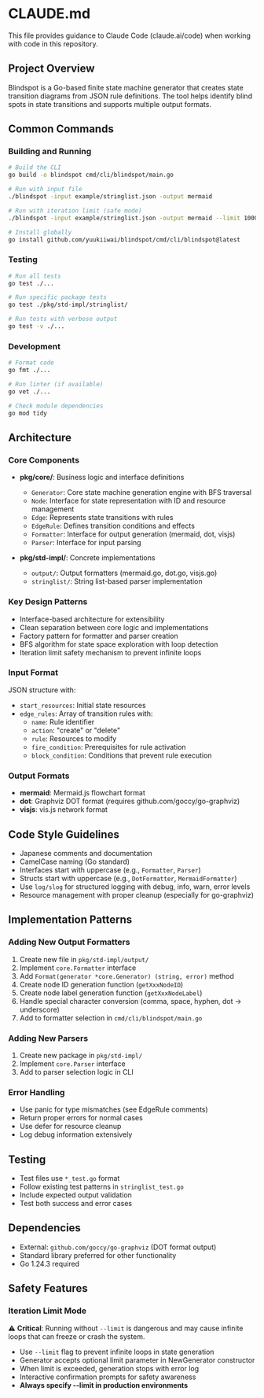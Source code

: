# CLAUDE.md

This file provides guidance to Claude Code (claude.ai/code) when working with code in this repository.

## Project Overview
Blindspot is a Go-based finite state machine generator that creates state transition diagrams from JSON rule definitions. The tool helps identify blind spots in state transitions and supports multiple output formats.

## Common Commands

### Building and Running
```bash
# Build the CLI
go build -o blindspot cmd/cli/blindspot/main.go

# Run with input file
./blindspot -input example/stringlist.json -output mermaid

# Run with iteration limit (safe mode)
./blindspot -input example/stringlist.json -output mermaid --limit 1000

# Install globally
go install github.com/yuukiiwai/blindspot/cmd/cli/blindspot@latest
```

### Testing
```bash
# Run all tests
go test ./...

# Run specific package tests
go test ./pkg/std-impl/stringlist/

# Run tests with verbose output
go test -v ./...
```

### Development
```bash
# Format code
go fmt ./...

# Run linter (if available)
go vet ./...

# Check module dependencies
go mod tidy
```

## Architecture

### Core Components
- **pkg/core/**: Business logic and interface definitions
  - `Generator`: Core state machine generation engine with BFS traversal
  - `Node`: Interface for state representation with ID and resource management
  - `Edge`: Represents state transitions with rules
  - `EdgeRule`: Defines transition conditions and effects
  - `Formatter`: Interface for output generation (mermaid, dot, visjs)
  - `Parser`: Interface for input parsing

- **pkg/std-impl/**: Concrete implementations
  - `output/`: Output formatters (mermaid.go, dot.go, visjs.go)
  - `stringlist/`: String list-based parser implementation

### Key Design Patterns
- Interface-based architecture for extensibility
- Clean separation between core logic and implementations
- Factory pattern for formatter and parser creation
- BFS algorithm for state space exploration with loop detection
- Iteration limit safety mechanism to prevent infinite loops

### Input Format
JSON structure with:
- `start_resources`: Initial state resources
- `edge_rules`: Array of transition rules with:
  - `name`: Rule identifier
  - `action`: "create" or "delete"
  - `rule`: Resources to modify
  - `fire_condition`: Prerequisites for rule activation
  - `block_condition`: Conditions that prevent rule execution

### Output Formats
- **mermaid**: Mermaid.js flowchart format
- **dot**: Graphviz DOT format (requires github.com/goccy/go-graphviz)
- **visjs**: vis.js network format

## Code Style Guidelines
- Japanese comments and documentation
- CamelCase naming (Go standard)
- Interfaces start with uppercase (e.g., `Formatter`, `Parser`)
- Structs start with uppercase (e.g., `DotFormatter`, `MermaidFormatter`)
- Use `log/slog` for structured logging with debug, info, warn, error levels
- Resource management with proper cleanup (especially for go-graphviz)

## Implementation Patterns

### Adding New Output Formatters
1. Create new file in `pkg/std-impl/output/`
2. Implement `core.Formatter` interface
3. Add `Format(generator *core.Generator) (string, error)` method
4. Create node ID generation function (`getXxxNodeID`)
5. Create node label generation function (`getXxxNodeLabel`)
6. Handle special character conversion (comma, space, hyphen, dot → underscore)
7. Add to formatter selection in `cmd/cli/blindspot/main.go`

### Adding New Parsers
1. Create new package in `pkg/std-impl/`
2. Implement `core.Parser` interface
3. Add to parser selection logic in CLI

### Error Handling
- Use panic for type mismatches (see EdgeRule comments)
- Return proper errors for normal cases
- Use defer for resource cleanup
- Log debug information extensively

## Testing
- Test files use `*_test.go` format
- Follow existing test patterns in `stringlist_test.go`
- Include expected output validation
- Test both success and error cases

## Dependencies
- External: `github.com/goccy/go-graphviz` (DOT format output)
- Standard library preferred for other functionality
- Go 1.24.3 required

## Safety Features
### Iteration Limit Mode
⚠️ **Critical**: Running without `--limit` is dangerous and may cause infinite loops that can freeze or crash the system.

- Use `--limit` flag to prevent infinite loops in state generation
- Generator accepts optional limit parameter in NewGenerator constructor
- When limit is exceeded, generation stops with error log
- Interactive confirmation prompts for safety awareness
- **Always specify --limit in production environments**
